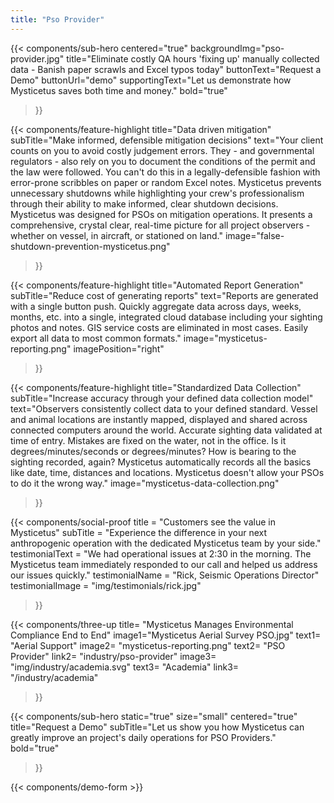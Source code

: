 ```yaml
---
title: "Pso Provider"
---
```


{{< components/sub-hero
	centered="true"
	backgroundImg="pso-provider.jpg"
	title="Eliminate costly QA hours 'fixing up' manually collected data - Banish paper scrawls and Excel typos today"
	buttonText="Request a Demo"
	buttonUrl="demo"
	supportingText="Let us demonstrate how Mysticetus saves both time and money."
	bold="true"
>}}

{{< components/feature-highlight
	title="Data driven mitigation"
	subTitle="Make informed, defensible mitigation decisions"
	text="Your client counts on you to avoid costly judgement errors. They - and governmental regulators - also rely on you to document the conditions of the permit and the law were followed. You can't do this in a legally-defensible fashion with error-prone scribbles on paper or random Excel notes. Mysticetus prevents unnecessary shutdowns while highlighting your crew's professionalism through their ability to make informed, clear shutdown decisions. Mysticetus was designed for PSOs on mitigation operations. It presents a comprehensive, crystal clear, real-time picture for all project observers - whether on vessel, in aircraft, or stationed on land."
	image="false-shutdown-prevention-mysticetus.png"
>}}

{{< components/feature-highlight
	title="Automated Report Generation"
	subTitle="Reduce cost of generating reports"
	text="Reports are generated with a single button push. Quickly aggregate data across days, weeks, months, etc. into a single, integrated cloud database including your sighting photos and notes. GIS service costs are eliminated in most cases. Easily export all data to most common formats."
	image="mysticetus-reporting.png"
	imagePosition="right"
>}}

{{< components/feature-highlight
	title="Standardized Data Collection"
	subTitle="Increase accuracy through your defined data collection model"
	text="Observers consistently collect data to your defined standard. Vessel and animal locations are instantly mapped, displayed and shared across connected computers around the world. Accurate sighting data validated at time of entry. Mistakes are fixed on the water, not in the office. Is it degrees/minutes/seconds or degrees/minutes? How is bearing to the sighting recorded, again? Mysticetus automatically records all the basics like date, time, distances and locations. Mysticetus doesn't allow your PSOs to do it the wrong way."
	image="mysticetus-data-collection.png"
>}}

{{< components/social-proof 
	title = "Customers see the value in Mysticetus"
	subTitle = "Experience the difference in your next anthropogenic operation with the dedicated Mysticetus team by your side."
	testimonialText = "We had operational issues at 2:30 in the morning. The Mysticetus team immediately responded to our call and helped us address our issues quickly."
	testimonialName = "Rick, Seismic Operations Director"
	testimonialImage = "img/testimonials/rick.jpg"
>}}

{{< components/three-up
	title= "Mysticetus Manages Environmental Compliance End to End"
	image1="Mysticetus Aerial Survey PSO.jpg"
	text1= "Aerial Support"
	image2= "mysticetus-reporting.png"
	text2= "PSO Provider"
	link2= "industry/pso-provider"
	image3= "img/industry/academia.svg"
	text3= "Academia"
	link3= "/industry/academia"
>}}

{{< components/sub-hero
	static="true"
	size="small"
	centered="true"
	title="Request a Demo"
	subTitle="Let us show you how Mysticetus can greatly improve an project's daily operations for PSO Providers."
	bold="true"
>}}

{{< components/demo-form >}}
